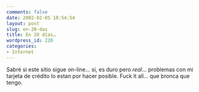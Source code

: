 ```yaml
---
comments: false
date: 2002-02-05 18:54:54
layout: post
slug: en-20-das
title: En 20 días…
wordpress_id: 220
categories:
- Internet
---
```


Sabré si este sitio sigue on-line… si, es duro pero _real_… problemas con mi tarjeta de crédito lo estan por hacer posible. Fuck it all… que bronca que tengo.




 

